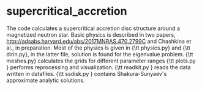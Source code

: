 # supercritical_accretion
The code calculates a supercritical accretion disc structure around a magnetized neutron star. 
Basic physics is described in two papers, http://adsabs.harvard.edu/abs/2017MNRAS.470.2799C and Chashkina et al., in preparation. 
Most of the physics is given in {\tt physics.py} and {\tt dirin.py}, in the latter file, solution is found for the eigenvalue problem. 
{\tt meshes.py} calculates the grids for different parameter ranges
{\tt plots.py } performs reprocessing and visualization.
{\tt readkit.py } reads the data written in datafiles.
{\tt ssdisk.py } contains Shakura-Sunyaev's approximate analytic solutions.
